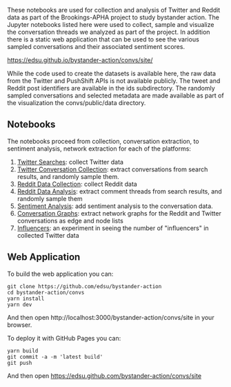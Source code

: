 These notebooks are used for collection and analysis of Twitter and Reddit data as part of the Brookings-APHA project to study bystander action. The Jupyter notebooks listed here were used to collect, sample and visualize the conversation threads we analyzed as part of the project. In addition there is a static web application that can be used to see the various sampled conversations and their associated sentiment scores.

https://edsu.github.io/bystander-action/convs/site/

While the code used to create the datasets is available here, the raw data from the Twitter and PushShift APIs is not available publicly. The tweet and Reddit post identifiers are available in the ids subdirectory. The randomly sampled conversations and selected metadata are made available as part of the visualization the convs/public/data directory.

## Notebooks

The notebooks proceed from collection, conversation extraction, to sentiment analysis, network extraction for each of the platforms:

1. [Twitter Searches](https://github.com/edsu/bystander-action/blob/main/Twitter%20Searches.ipynb): collect Twitter data
2. [Twitter Conversation Collection](https://github.com/edsu/bystander-action/blob/main/Twitter%20Conversation%20Collection.ipynb): extract conversations from search results, and randomly sample them.
3. [Reddit Data Collection](https://github.com/edsu/bystander-action/blob/main/Reddit%20Data%20Collection.ipynb): collect Reddit data
4. [Reddit Data Analysis](https://github.com/edsu/bystander-action/blob/main/Reddit%20Data%20Analysis.ipynb): extract comment threads from search results, and randomly sample them
5. [Sentiment Analysis](https://github.com/edsu/bystander-action/blob/main/Sentiment%20Analysis.ipynb): add sentiment analysis to the conversation data.
6. [Conversation Graphs](https://github.com/edsu/bystander-action/blob/main/Conversation%20Graphs.ipynb): extract network graphs for the Reddit and Twitter conversations as edge and node lists
7. [Influencers](https://github.com/edsu/bystander-action/blob/main/Influencers.ipynb): an experiment in seeing the number of "influencers" in collected Twitter data

## Web Application

To build the web application you can:

    git clone https://github.com/edsu/bystander-action
    cd bystander-action/convs
    yarn install
    yarn dev

And then open http://localhost:3000/bystander-action/convs/site in your browser.

To deploy it with GitHub Pages you can:

    yarn build
    git commit -a -m 'latest build'
    git push

And then open https://edsu.github.com/bystander-action/convs/site
